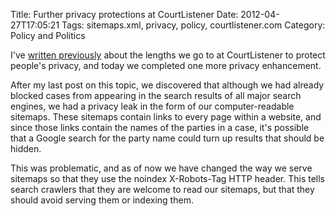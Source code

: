 Title: Further privacy protections at CourtListener
Date: 2012-04-27T17:05:21
Tags: sitemaps.xml, privacy, policy, courtlistener.com
Category: Policy and Politics


I've [written previously][1] about the lengths we go to at CourtListener to protect people's privacy, and today we completed one more privacy enhancement. 

After my last post on this topic, we discovered that although we had already blocked cases from appearing in the search results of all major search engines, we had a privacy leak in the form of our computer-readable sitemaps. These sitemaps contain links to every page within a website, and since those links contain the names of the parties in a case, it's possible that a Google search for the party name could turn up results that should be hidden.

This was problematic, and as of now we have changed the way we serve sitemaps so that they use the noindex X-Robots-Tag HTTP header. This tells search crawlers that they are welcome to read our sitemaps, but that they should avoid serving them or indexing them.

[1]: http://michaeljaylissner.com/blog/respecting-privacy-while-providing-hundreds-of-thousands-of-public-documents
